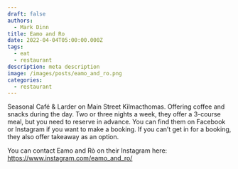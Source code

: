 ```yaml
---
draft: false
authors:
  - Mark Dinn
title: Eamo and Ro
date: 2022-04-04T05:00:00.000Z
tags:
  - eat
  - restaurant
description: meta description
image: /images/posts/eamo_and_ro.png
categories:
  - restaurant
---
```

Seasonal Café & Larder on Main Street Kilmacthomas. Offering coffee and snacks during the day. Two or three nights a week, they offer a 3-course meal, but you need to reserve in advance. You can find them on Facebook or Instagram if you want to make a booking. If you can’t get in for a booking, they also offer takeaway as an option.

You can contact Eamo and Rò on their Instagram here: https://www.instagram.com/eamo_and_ro/
